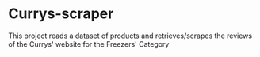 # Currys-scraper
This project reads a dataset of products and retrieves/scrapes the reviews of the Currys' website for the Freezers' Category
